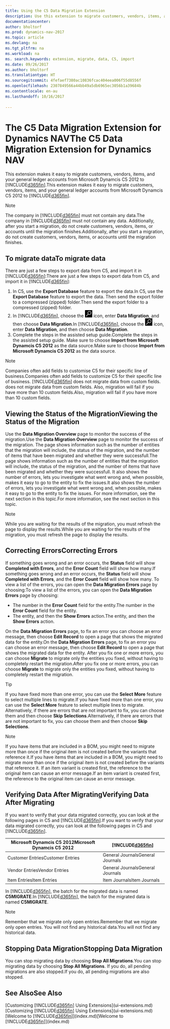 ```yaml
---
title: Using the C5 Data Migration Extension
description: Use this extension to migrate customers, vendors, items, and general ledger accounts from Microsoft Dynamics C5 2012 to Dynamics NAV.
documentationcenter: 
author: bholtorf
ms.prod: dynamics-nav-2017
ms.topic: article
ms.devlang: na
ms.tgt_pltfrm: na
ms.workload: na
ms. search.keywords: extension, migrate, data, C5, import
ms.date: 09/26/2017
ms.author: bholtorf
ms.translationtype: HT
ms.sourcegitcommit: 4fefaef7380ac10836fcac404eea006f55d8556f
ms.openlocfilehash: 2307849566a44bb49a5db6965ec3056b1a39684b
ms.contentlocale: en-au
ms.lasthandoff: 10/16/2017

---
```


# <a name="the-c5-data-migration-extension-for-dynamics-nav"></a><span data-ttu-id="a8603-103">The C5 Data Migration Extension for Dynamics NAV</span><span class="sxs-lookup"><span data-stu-id="a8603-103">The C5 Data Migration Extension for Dynamics NAV</span></span>
<span data-ttu-id="a8603-104">This extension makes it easy to migrate customers, vendors, items, and your general ledger accounts from Microsoft Dynamcis C5 2012 to [!INCLUDE[d365fin](includes/d365fin_md.md)].</span><span class="sxs-lookup"><span data-stu-id="a8603-104">This extension makes it easy to migrate customers, vendors, items, and your general ledger accounts from Microsoft Dynamcis C5 2012 to [!INCLUDE[d365fin](includes/d365fin_md.md)].</span></span> 

> [!Note] 
> <span data-ttu-id="a8603-105">The company in [!INCLUDE[d365fin](includes/d365fin_md.md)] must not contain any data.</span><span class="sxs-lookup"><span data-stu-id="a8603-105">The company in [!INCLUDE[d365fin](includes/d365fin_md.md)] must not contain any data.</span></span> <span data-ttu-id="a8603-106">Additionally, after you start a migration, do not create customers, vendors, items, or accounts until the migration finishes.</span><span class="sxs-lookup"><span data-stu-id="a8603-106">Additionally, after you start a migration, do not create customers, vendors, items, or accounts until the migration finishes.</span></span>

## <a name="to-migrate-data"></a><span data-ttu-id="a8603-107">To migrate data</span><span class="sxs-lookup"><span data-stu-id="a8603-107">To migrate data</span></span>
<span data-ttu-id="a8603-108">There are just a few steps to export data from C5, and import it in [!INCLUDE[d365fin](includes/d365fin_md.md)]:</span><span class="sxs-lookup"><span data-stu-id="a8603-108">There are just a few steps to export data from C5, and import it in [!INCLUDE[d365fin](includes/d365fin_md.md)]:</span></span> 

1. <span data-ttu-id="a8603-109">In C5, use the **Export Database** feature to export the data.</span><span class="sxs-lookup"><span data-stu-id="a8603-109">In C5, use the **Export Database** feature to export the data.</span></span> <span data-ttu-id="a8603-110">Then send the export folder to a compressed (zipped) folder.</span><span class="sxs-lookup"><span data-stu-id="a8603-110">Then send the export folder to a compressed (zipped) folder.</span></span>  
2. <span data-ttu-id="a8603-111">In [!INCLUDE[d365fin](includes/d365fin_md.md)], choose the ![Search for Page or Report](media/ui-search/search_small.png "Search for Page or Report icon") icon, enter **Data Migration**, and then choose **Data Migration**.</span><span class="sxs-lookup"><span data-stu-id="a8603-111">In [!INCLUDE[d365fin](includes/d365fin_md.md)], choose the ![Search for Page or Report](media/ui-search/search_small.png "Search for Page or Report icon") icon, enter **Data Migration**, and then choose **Data Migration**.</span></span>
3. <span data-ttu-id="a8603-112">Complete the steps in the assisted setup guide.</span><span class="sxs-lookup"><span data-stu-id="a8603-112">Complete the steps in the assisted setup guide.</span></span> <span data-ttu-id="a8603-113">Make sure to choose **Import from Microsoft Dynamcis C5 2012** as the data source.</span><span class="sxs-lookup"><span data-stu-id="a8603-113">Make sure to choose **Import from Microsoft Dynamcis C5 2012** as the data source.</span></span>  

> [!Note] 
> <span data-ttu-id="a8603-114">Companies often add fields to customise C5 for their specific line of business.</span><span class="sxs-lookup"><span data-stu-id="a8603-114">Companies often add fields to customize C5 for their specific line of business.</span></span> [!INCLUDE[d365fin](includes/d365fin_md.md)]<span data-ttu-id="a8603-115"> does not migrate data from custom fields.</span><span class="sxs-lookup"><span data-stu-id="a8603-115"> does not migrate data from custom fields.</span></span> <span data-ttu-id="a8603-116">Also, migration will fail if you have more than 10 custom fields.</span><span class="sxs-lookup"><span data-stu-id="a8603-116">Also, migration will fail if you have more than 10 custom fields.</span></span> 

## <a name="viewing-the-status-of-the-migration"></a><span data-ttu-id="a8603-117">Viewing the Status of the Migration</span><span class="sxs-lookup"><span data-stu-id="a8603-117">Viewing the Status of the Migration</span></span>
<span data-ttu-id="a8603-118">Use the **Data Migration Overview** page to monitor the success of the migration.</span><span class="sxs-lookup"><span data-stu-id="a8603-118">Use the **Data Migration Overview** page to monitor the success of the migration.</span></span> <span data-ttu-id="a8603-119">The page shows information such as the number of entities that the migration will include, the status of the migration, and the number of items that have been migrated and whether they were successfull.</span><span class="sxs-lookup"><span data-stu-id="a8603-119">The page shows information such as the number of entities that the migration will include, the status of the migration, and the number of items that have been migrated and whether they were successfull.</span></span> <span data-ttu-id="a8603-120">It also shows the number of errors, lets you investigate what went wrong and, when possible, makes it easy to go to the entity to fix the issues.</span><span class="sxs-lookup"><span data-stu-id="a8603-120">It also shows the number of errors, lets you investigate what went wrong and, when possible, makes it easy to go to the entity to fix the issues.</span></span> <span data-ttu-id="a8603-121">For more information, see the next section in this topic.</span><span class="sxs-lookup"><span data-stu-id="a8603-121">For more information, see the next section in this topic.</span></span> 

> [!Note] 
> <span data-ttu-id="a8603-122">While you are waiting for the results of the migration, you must refresh the page to display the results.</span><span class="sxs-lookup"><span data-stu-id="a8603-122">While you are waiting for the results of the migration, you must refresh the page to display the results.</span></span>

## <a name="correcting-errors"></a><span data-ttu-id="a8603-123">Correcting Errors</span><span class="sxs-lookup"><span data-stu-id="a8603-123">Correcting Errors</span></span>
<span data-ttu-id="a8603-124">If something goes wrong and an error occurs, the **Status** field will show **Completed with Errors**, and the **Error Count** field will show how many.</span><span class="sxs-lookup"><span data-stu-id="a8603-124">If something goes wrong and an error occurs, the **Status** field will show **Completed with Errors**, and the **Error Count** field will show how many.</span></span> <span data-ttu-id="a8603-125">To view a list of the errors, you can open the **Data Migration Errors** page by choosing:</span><span class="sxs-lookup"><span data-stu-id="a8603-125">To view a list of the errors, you can open the **Data Migration Errors** page by choosing:</span></span>

* <span data-ttu-id="a8603-126">The number in the **Error Count** field for the entity.</span><span class="sxs-lookup"><span data-stu-id="a8603-126">The number in the **Error Count** field for the entity.</span></span> 
* <span data-ttu-id="a8603-127">The entity, and then the **Show Errors** action.</span><span class="sxs-lookup"><span data-stu-id="a8603-127">The entity, and then the **Show Errors** action.</span></span> 

<span data-ttu-id="a8603-128">On the **Data Migration Errors** page, to fix an error you can choose an error message, then choose **Edit Record** to open a page that shows the migrated data for the entity.</span><span class="sxs-lookup"><span data-stu-id="a8603-128">On the **Data Migration Errors** page, to fix an error you can choose an error message, then choose **Edit Record** to open a page that shows the migrated data for the entity.</span></span> <span data-ttu-id="a8603-129">After you fix one or more errors, you can choose **Migrate** to migrate only the entities you fixed, without having to completely restart the migration.</span><span class="sxs-lookup"><span data-stu-id="a8603-129">After you fix one or more errors, you can choose **Migrate** to migrate only the entities you fixed, without having to completely restart the migration.</span></span>  

> [!Tip]
> <span data-ttu-id="a8603-130">If you have fixed more than one error, you can use the **Select More** feature to select multiple lines to migrate.</span><span class="sxs-lookup"><span data-stu-id="a8603-130">If you have fixed more than one error, you can use the **Select More** feature to select multiple lines to migrate.</span></span> <span data-ttu-id="a8603-131">Alternatively, if there are errors that are not important to fix, you can choose them and then choose **Skip Selections**.</span><span class="sxs-lookup"><span data-stu-id="a8603-131">Alternatively, if there are errors that are not important to fix, you can choose them and then choose **Skip Selections**.</span></span>

> [!Note]
> <span data-ttu-id="a8603-132">If you have items that are included in a BOM, you might need to migrate more than once if the original item is not created before the variants that reference it.</span><span class="sxs-lookup"><span data-stu-id="a8603-132">If you have items that are included in a BOM, you might need to migrate more than once if the original item is not created before the variants that reference it.</span></span> <span data-ttu-id="a8603-133">If an item variant is created first, the reference to the original item can cause an error message.</span><span class="sxs-lookup"><span data-stu-id="a8603-133">If an item variant is created first, the reference to the original item can cause an error message.</span></span>  

## <a name="verifying-data-after-migrating"></a><span data-ttu-id="a8603-134">Verifying Data After Migrating</span><span class="sxs-lookup"><span data-stu-id="a8603-134">Verifying Data After Migrating</span></span> 
<span data-ttu-id="a8603-135">If you want to verify that your data migrated correctly, you can look at the following pages in C5 and [!INCLUDE[d365fin](includes/d365fin_md.md)].</span><span class="sxs-lookup"><span data-stu-id="a8603-135">If you want to verify that your data migrated correctly, you can look at the following pages in C5 and [!INCLUDE[d365fin](includes/d365fin_md.md)].</span></span>

|<span data-ttu-id="a8603-136">Microsoft Dynamcis C5 2012</span><span class="sxs-lookup"><span data-stu-id="a8603-136">Microsoft Dynamcis C5 2012</span></span> | [!INCLUDE[d365fin](includes/d365fin_md.md)]|
|-----|-----|
|<span data-ttu-id="a8603-137">Customer Entries</span><span class="sxs-lookup"><span data-stu-id="a8603-137">Customer Entries</span></span>| <span data-ttu-id="a8603-138">General Journals</span><span class="sxs-lookup"><span data-stu-id="a8603-138">General Journals</span></span>|
|<span data-ttu-id="a8603-139">Vendor Entries</span><span class="sxs-lookup"><span data-stu-id="a8603-139">Vendor Entries</span></span>| <span data-ttu-id="a8603-140">General Journals</span><span class="sxs-lookup"><span data-stu-id="a8603-140">General Journals</span></span>|
|<span data-ttu-id="a8603-141">Item Entries</span><span class="sxs-lookup"><span data-stu-id="a8603-141">Item Entries</span></span>| <span data-ttu-id="a8603-142">Item Journals</span><span class="sxs-lookup"><span data-stu-id="a8603-142">Item Journals</span></span>|

<span data-ttu-id="a8603-143">In [!INCLUDE[d365fin](includes/d365fin_md.md)], the batch for the migrated data is named **C5MIGRATE**.</span><span class="sxs-lookup"><span data-stu-id="a8603-143">In [!INCLUDE[d365fin](includes/d365fin_md.md)], the batch for the migrated data is named **C5MIGRATE**.</span></span> 

> [!Note]
> <span data-ttu-id="a8603-144">Remember that we migrate only open entries.</span><span class="sxs-lookup"><span data-stu-id="a8603-144">Remember that we migrate only open entries.</span></span> <span data-ttu-id="a8603-145">You will not find any historical data.</span><span class="sxs-lookup"><span data-stu-id="a8603-145">You will not find any historical data.</span></span>

## <a name="stopping-data-migration"></a><span data-ttu-id="a8603-146">Stopping Data Migration</span><span class="sxs-lookup"><span data-stu-id="a8603-146">Stopping Data Migration</span></span>
<span data-ttu-id="a8603-147">You can stop migrating data by choosing **Stop All Migrations**.</span><span class="sxs-lookup"><span data-stu-id="a8603-147">You can stop migrating data by choosing **Stop All Migrations**.</span></span> <span data-ttu-id="a8603-148">If you do, all pending migrations are also stopped.</span><span class="sxs-lookup"><span data-stu-id="a8603-148">If you do, all pending migrations are also stopped.</span></span>

## <a name="see-also"></a><span data-ttu-id="a8603-149">See Also</span><span class="sxs-lookup"><span data-stu-id="a8603-149">See Also</span></span>
<span data-ttu-id="a8603-150">[Customizing [!INCLUDE[d365fin](includes/d365fin_md.md)] Using Extensions](ui-extensions.md)</span><span class="sxs-lookup"><span data-stu-id="a8603-150">[Customizing [!INCLUDE[d365fin](includes/d365fin_md.md)] Using Extensions](ui-extensions.md)</span></span>  
<span data-ttu-id="a8603-151">[Welcome to [!INCLUDE[d365fin](includes/d365fin_md.md)]](index.md)</span><span class="sxs-lookup"><span data-stu-id="a8603-151">[Welcome to [!INCLUDE[d365fin](includes/d365fin_md.md)]](index.md)</span></span>  

